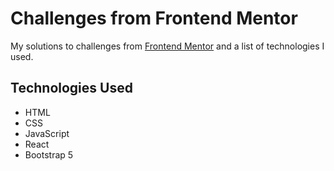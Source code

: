 # Challenges from Frontend Mentor

My solutions to challenges from [Frontend Mentor](https://www.frontendmentor.io/home) and a list of technologies I used.

## Technologies Used
- HTML
- CSS
- JavaScript
- React
- Bootstrap 5
